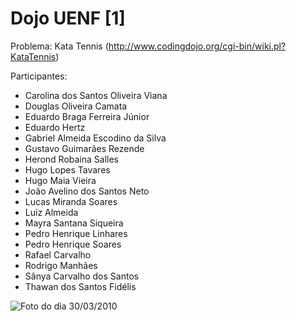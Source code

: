 Dojo UENF [1]
=============

Problema: Kata Tennis (http://www.codingdojo.org/cgi-bin/wiki.pl?KataTennis)

Participantes:

* Carolina dos Santos Oliveira Viana
* Douglas Oliveira Camata
* Eduardo Braga Ferreira Júnior
* Eduardo Hertz
* Gabriel Almeida Escodino da Silva
* Gustavo Guimarães Rezende
* Herond Robaina Salles
* Hugo Lopes Tavares
* Hugo Maia Vieira
* João Avelino dos Santos Neto
* Lucas Miranda Soares
* Luiz Almeida
* Mayra Santana Siqueira
* Pedro Henrique Linhares
* Pedro Henrique Soares
* Rafael Carvalho
* Rodrigo Manhães
* Sânya Carvalho dos Santos
* Thawan dos Santos Fidélis

![Foto do dia 30/03/2010](http://farm3.static.flickr.com/2720/4478232930_0b814bd643_b.jpg)
